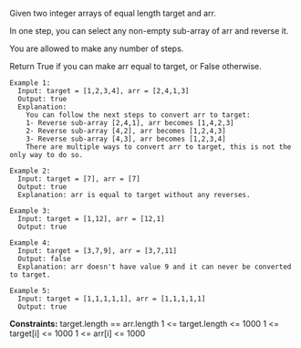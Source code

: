 Given two integer arrays of equal length target and arr.

In one step, you can select any non-empty sub-array of arr and reverse it. 

You are allowed to make any number of steps.

Return True if you can make arr equal to target, or False otherwise.

 
```
Example 1:
  Input: target = [1,2,3,4], arr = [2,4,1,3]
  Output: true
  Explanation: 
    You can follow the next steps to convert arr to target:
    1- Reverse sub-array [2,4,1], arr becomes [1,4,2,3]
    2- Reverse sub-array [4,2], arr becomes [1,2,4,3]
    3- Reverse sub-array [4,3], arr becomes [1,2,3,4]
    There are multiple ways to convert arr to target, this is not the only way to do so.

Example 2:
  Input: target = [7], arr = [7]
  Output: true
  Explanation: arr is equal to target without any reverses.

Example 3:
  Input: target = [1,12], arr = [12,1]
  Output: true

Example 4:
  Input: target = [3,7,9], arr = [3,7,11]
  Output: false
  Explanation: arr doesn't have value 9 and it can never be converted to target.

Example 5:
  Input: target = [1,1,1,1,1], arr = [1,1,1,1,1]
  Output: true
``` 

**Constraints:**
  target.length == arr.length
  1 <= target.length <= 1000
  1 <= target[i] <= 1000
  1 <= arr[i] <= 1000